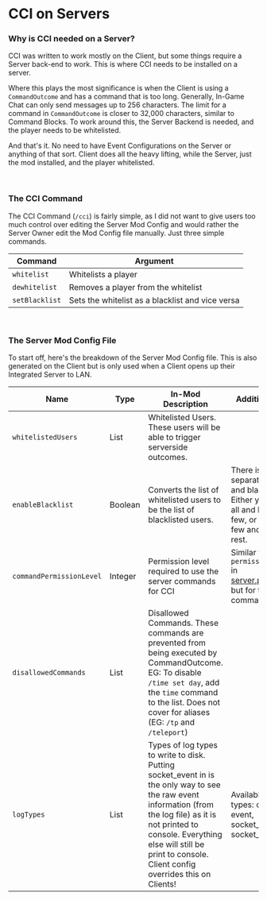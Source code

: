 CCI on Servers
==============

### Why is CCI needed on a Server?

CCI was written to work mostly on the Client, but some things require a Server back-end to work. This is where CCI needs to be installed on a server.

Where this plays the most significance is when the Client is using a `CommandOutcome` and has a command that is too long. Generally, In-Game Chat can only send messages up to 256 characters. The limit for a command in `CommandOutcome` is closer to 32,000 characters, similar to Command Blocks. To work around this, the Server Backend is needed, and the player needs to be whitelisted.

And that's it. No need to have Event Configurations on the Server or anything of that sort. Client does all the heavy lifting, while the Server, just the mod installed, and the player whitelisted. 

<br/>

### The CCI Command

The CCI Command (`/cci`) is fairly simple, as I did not want to give users too much control over editing the Server Mod Config and would rather the Server Owner edit the Mod Config file manually. Just three simple commands.

| Command      | Argument                                         |
| ------------ | ------------------------------------------------ |
| `whitelist`    | Whitelists a player                              |
| `dewhitelist`  | Removes a player from the whitelist              |
| `setBlacklist` | Sets the whitelist as a blacklist and vice versa |

<br/>

### The Server Mod Config File

To start off, here's the breakdown of the Server Mod Config file. This is also generated on the Client but is only used when a Client opens up their Integrated Server to LAN.

| Name                   | Type    | In-Mod Description                                                                                                                                                                                                                                          | Additional Info                                                     |
| ---------------------- | ------- | ----------------------------------------------------------------------------------------------------------------------------------------------------------------------------------------------------------------------------------------------------------- | ------------------------------------------------------------------- |
| `whitelistedUsers`       | List    | Whitelisted Users. These users will be able to trigger serverside outcomes.                                                                                                                                                                                 |                                                                     |
| `enableBlacklist`        | Boolean | Converts the list of whitelisted users to be the list of blacklisted users.                                                                                                                                                                                 | There is no separate whitelist and blacklist. Either you allow all and block a few, or allow a few and block the rest.                                                                    |
| `commandPermissionLevel` | Integer | Permission level required to use the server commands for CCI                                                                                                                                                                                                | Similar to the `op-permission-level` in [server.properties](https://minecraft.fandom.com/wiki/Server.properties), but for the CCI command.                                                                    |
| `disallowedCommands`     | List    | Disallowed Commands. These commands are prevented from being executed by CommandOutcome. EG: To disable `/time set day`, add the `time` command to the list. Does not cover for aliases (EG: `/tp` and `/teleport`)                                             |                                                                     |
| `logTypes`               | List    | Types of log types to write to disk. Putting socket_event in is the only way to see the raw event information (from the log file) as it is not printed to console. Everything else will still be print to console. Client config overrides this on Clients! | Available log types: cci, debug, event, socket_status, socket_event |
